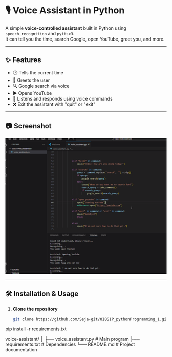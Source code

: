 # 🎙️ Voice Assistant in Python

A simple **voice-controlled assistant** built in Python using `speech_recognition` and `pyttsx3`.  
It can tell you the time, search Google, open YouTube, greet you, and more.

---

## ✨ Features
- 🕒 Tells the current time
- 💬 Greets the user
- 🔍 Google search via voice
- ▶️ Opens YouTube
- 🎤 Listens and responds using voice commands
- ❌ Exit the assistant with "quit" or "exit"

---

## 📷 Screenshot
![Voice Assistant Screenshot](task1screenshot.png)



---

## 🛠 Installation & Usage

1. **Clone the repository**
   ```bash
   git clone https://github.com/Seja-git/OIBSIP_pythonProgramming_1.git
   

pip install -r requirements.txt

voice-assistant/
│
├── voice_assistant.py       # Main program
├── requirements.txt         # Dependencies
└── README.md                # Project documentation
